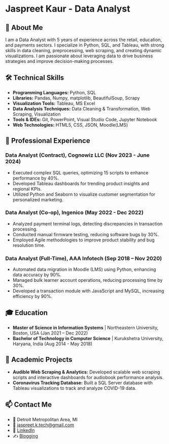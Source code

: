 # Jaspreet Kaur - Data Analyst

## 👋 About Me
I am a Data Analyst with 5 years of experience across the retail, education, and payments sectors. I specialize in Python, SQL, and Tableau, with strong skills in data cleaning, preprocessing, web scraping, and creating dynamic visualizations. I am passionate about leveraging data to drive business strategies and improve decision-making processes.

## 🛠️ Technical Skills
- **Programming Languages:** Python, SQL
- **Libraries:** Pandas, Numpy, matplotlib, BeautifulSoup, Scrapy
- **Visualization Tools:** Tableau, MS Excel
- **Data Analysis Techniques:** Data Cleaning & Transformation, Web Scraping, Visualization
- **Tools & IDEs:** Git, PowerPoint, Visual Studio Code, Jupyter Notebook
- **Web Technologies:** HTML5, CSS, JSON, Moodle(LMS)

## 💼 Professional Experience
### **Data Analyst (Contract), Cognowiz LLC (Nov 2023 - June 2024)**
- Executed complex SQL queries, optimizing 15 scripts to enhance performance by 40%.
- Developed Tableau dashboards for trending product insights and regional KPIs.
- Utilized Python and Seaborn to visualize customer segmentation for personalized marketing.

### **Data Analyst (Co-op), Ingenico (May 2022 - Dec 2022)**
- Analyzed payment terminal logs, detecting discrepancies in transaction processing.
- Conducted manual firmware testing, reducing software bugs by 30%.
- Employed Agile methodologies to improve product stability and bug resolution time.

### **Data Analyst (Full-Time), AAA Infotech (Sep 2018 – Nov 2020)**
- Automated data migration in Moodle (LMS) using Python, enhancing data accuracy by 90%.
- Managed bulk learner account operations, reducing processing time by 30%.
- Developed a transaction module with JavaScript and MySQL, increasing efficiency by 90%.

## 🎓 Education
- **Master of Science in Information Systems** | Northeastern University, Boston, USA (Jan 2021 – Dec 2022)
- **Bachelor of Technology in Computer Science** | Kurukshetra University, Haryana, India (Aug 2014 - May 2018)

## 📂 Academic Projects
- **Audible Web Scraping & Analytics:** Developed scalable web scraping scripts and interactive dashboards for audiobook performance analysis.
- **Coronavirus Tracking Database:** Built a SQL Server database with Tableau visualizations to track and analyze COVID-19 data.

## 📫 Contact Me
- 📍 Detroit Metropolitan Area, MI
- 📧 [jaspreet.k.tech@gmail.com](mailto:jaspreet.k.tech@gmail.com)
- 💼 [LinkedIn](https://www.linkedin.com/in/jaspreet-kaur-8377a913b/)
- ✍️ [Blogging](https://medium.com/@kaur.jasp0403)


